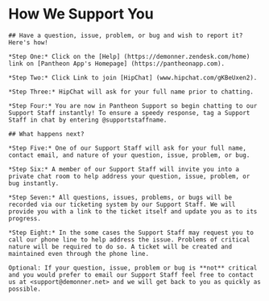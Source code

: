  # How We Support You
    ## Have a question, issue, problem, or bug and wish to report it? Here's how!

    *Step One:* Click on the [Help] (https://demonner.zendesk.com/home) link on [Pantheon App's Homepage] (https://pantheonapp.com).

    *Step Two:* Click Link to join [HipChat] (www.hipchat.com/gKBeUxen2).

    *Step Three:* HipChat will ask for your full name prior to chatting.

    *Step Four:* You are now in Pantheon Support so begin chatting to our Support Staff instantly! To ensure a speedy response, tag a Support Staff in chat by entering @supportstaffname. 

    ## What happens next?

    *Step Five:* One of our Support Staff will ask for your full name, contact email, and nature of your question, issue, problem, or bug. 

    *Step Six:* A member of our Support Staff will invite you into a private chat room to help address your question, issue, problem, or bug instantly.

    *Step Seven:* All questions, issues, problems, or bugs will be recorded via our ticketing system by our Support Staff. We will provide you with a link to the ticket itself and update you as to its progress.

    *Step Eight:* In the some cases the Support Staff may request you to call our phone line to help address the issue. Problems of critical nature will be required to do so. A ticket will be created and maintained even through the phone line.

    Optional: If your question, issue, problem or bug is **not** critical and you would prefer to email our Support Staff feel free to contact us at <support@demonner.net> and we will get back to you as quickly as possible.